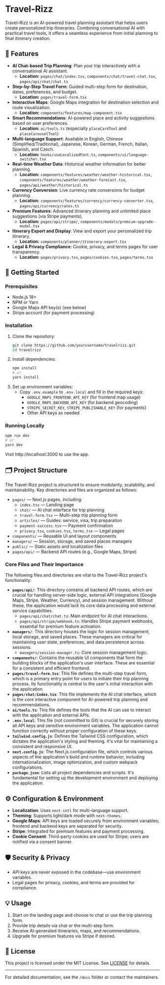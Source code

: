 # Travel-Rizz

Travel-Rizz is an AI-powered travel planning assistant that helps users create personalized trip itineraries. Combining conversational AI with practical travel tools, it offers a seamless experience from initial planning to final itinerary creation.

## 🌟 Features

- **AI Chat-based Trip Planning**: Plan your trip interactively with a conversational AI assistant.
  - **Location:** `pages/chat/index.tsx`, `components/chat/travel-chat.tsx`, `pages/api/chat/chat.ts`
- **Step-by-Step Travel Form**: Guided multi-step form for destination, dates, preferences, and budget.
  - **Location:** `pages/travel-form.tsx`
- **Interactive Maps**: Google Maps integration for destination selection and route visualization.
  - **Location:** `components/features/map-component.tsx`
- **Smart Recommendations**: AI-powered place and activity suggestions based on user preferences.
  - **Location:** `ai/tools.ts` (especially `placeCardTool` and `placeCarouselTool`)
- **Multi-language Support**: Available in English, Chinese (Simplified/Traditional), Japanese, Korean, German, French, Italian, Spanish, and Czech.
  - **Location:** `hooks/useLocalizedFont.ts`, `components/ui/language-switcher.tsx`
- **Real-time Weather Data**: Historical weather information for better planning.
  - **Location:** `components/features/weather/weather-historical.tsx`, `components/features/weather/weather-forecast.tsx`, `pages/api/weather/historical.ts`
- **Currency Conversion**: Live currency rate conversions for budget planning.
  - **Location:** `components/features/currency/currency-converter.tsx`, `pages/api/currency/rates.ts`
- **Premium Features**: Advanced itinerary planning and unlimited place suggestions (via Stripe payments).
  - **Location:** `pages/api/stripe/`, `components/modals/premium-upgrade-modal.tsx`
- **Itinerary Export and Display**: View and export your personalized trip itinerary.
  - **Location:** `components/planner/itinerary-export.tsx`
- **Legal & Privacy Compliance**: Cookie, privacy, and terms pages for user transparency.
  - **Location:** `pages/privacy.tsx`, `pages/cookies.tsx`, `pages/terms.tsx`

## 🚀 Getting Started

### Prerequisites

- Node.js 18+
- NPM or Yarn
- Google Maps API key(s) (see below)
- Stripe account (for payment processing)

### Installation

1. Clone the repository:
   ```bash
   git clone https://github.com/yourusername/travelrizz.git
   cd travelrizz
   ```
2. Install dependencies:
   ```bash
   npm install
   # or
   yarn install
   ```
3. Set up environment variables:
   - Copy `.env.example` to `.env.local` and fill in the required keys:
     - `GOOGLE_MAPS_FRONTEND_API_KEY` (for frontend map usage)
     - `GOOGLE_MAPS_BACKEND_API_KEY` (for backend geocoding)
     - `STRIPE_SECRET_KEY`, `STRIPE_PUBLISHABLE_KEY` (for payments)
     - Other API keys as needed

### Running Locally

```bash
npm run dev
# or
yarn dev
```

Visit http://localhost:3000 to use the app.

## 🗂️ Project Structure

The Travel-Rizz project is structured to ensure modularity, scalability, and maintainability. Key directories and files are organized as follows:

- `pages/` — Next.js pages, including:
  - `index.tsx` — Landing page
  - `chat/` — AI chat interface for trip planning
  - `travel-form.tsx` — Multi-step trip planning form
  - `articles/` — Guides: service, visa, trip preparation
  - `payment-success.tsx` — Payment confirmation
  - `privacy.tsx`, `cookies.tsx`, `terms.tsx` — Legal pages
- `components/` — Reusable UI and layout components
- `managers/` — Session, storage, and saved places managers
- `public/` — Static assets and localization files
- `pages/api/` — Backend API routes (e.g., Google Maps, Stripe)

### Core Files and Their Importance

The following files and directories are vital to the Travel-Rizz project's functionality:

- **`pages/api/`**: This directory contains all backend API routes, which are crucial for handling server-side logic, external API integrations (Google Maps, Stripe, Weather, Currency), and session management. Without these, the application would lack its core data processing and external service capabilities.
  - `pages/api/chat/chat.ts`: Main endpoint for AI chat interactions.
  - `pages/api/stripe/webhook.ts`: Handles Stripe payment webhooks, essential for premium feature activation.
- **`managers/`**: This directory houses the logic for session management, local storage, and saved places. These managers are critical for maintaining user state, preferences, and data persistence across sessions.
  - `managers/session-manager.ts`: Core session management logic.
- **`components/`**: Contains the reusable UI components that form the building blocks of the application's user interface. These are essential for a consistent and efficient frontend.
- **`pages/travel-form.tsx`**: This file defines the multi-step travel form, which is a primary entry point for users to initiate their trip planning process. Its functionality is central to the user's initial interaction with the application.
- **`pages/chat/index.tsx`**: This file implements the AI chat interface, which is the core interactive component for AI-powered trip planning and recommendations.
- **`ai/tools.ts`**: This file defines the tools that the AI can use to interact with the application and external APIs.
- **`.env.local`**: This file (not committed to Git) is crucial for securely storing all API keys and sensitive environment variables. The application cannot function correctly without proper configuration of these keys.
- **`tailwind.config.js`**: Defines the Tailwind CSS configuration, which dictates the application's styling and theming. It's vital for maintaining a consistent and responsive UI.
- **`next.config.js`**: The Next.js configuration file, which controls various aspects of the application's build and runtime behavior, including internationalization, image optimization, and custom webpack configurations.
- **`package.json`**: Lists all project dependencies and scripts. It's fundamental for setting up the development environment and deploying the application.

## ⚙️ Configuration & Environment

- **Localization**: Uses `next-intl` for multi-language support.
- **Theming**: Supports light/dark mode with `next-themes`.
- **Google Maps**: API keys are loaded securely from environment variables; frontend and backend keys are separated for security.
- **Stripe**: Integrated for premium features and payment processing.
- **Cookie Consent**: Third-party cookies are used for Stripe; users are notified via a consent banner.

## 🛡️ Security & Privacy

- API keys are never exposed in the codebase—use environment variables.
- Legal pages for privacy, cookies, and terms are provided for compliance.

## 💡 Usage

1. Start on the landing page and choose to chat or use the trip planning form.
2. Provide trip details via chat or the multi-step form.
3. Receive AI-generated itineraries, maps, and recommendations.
4. Upgrade for premium features via Stripe if desired.

## 📝 License

This project is licensed under the MIT License. See [LICENSE](../LICENSE) for details.

---

For detailed documentation, see the `/docs` folder or contact the maintainers.
